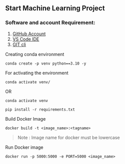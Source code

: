 ## Start Machine Learning Project

### Software and account Requirement:

1. [GitHub Account](https://github.com/)
2. [VS Code IDE](https://code.visualstudio.com/)
3. [GIT cli](https://git-scm.com/downloads)

Creating conda environment
```
conda create -p venv python==3.10 -y
```

For activating the environment
```
conda activate venv/
```
OR
```
conda activate venv
```

```
pip install -r requirements.txt
```

Build Docker Image
```
docker build -t <image_name>:<tagname>
```
> Note : Image name for docker must be lowercase

Run Docker image
```
docker run -p 5000:5000 -e PORT=5000 <image_name>
```